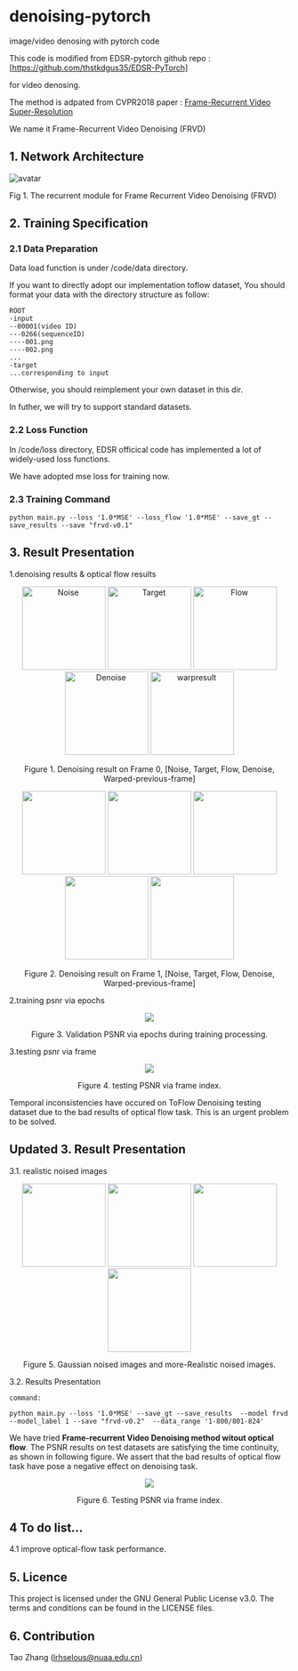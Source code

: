 # denoising-pytorch
image/video denosing with pytorch code


This code is modified from EDSR-pytorch github repo
        :[https://github.com/thstkdgus35/EDSR-PyTorch]

for video denosing.

The method is adpated from CVPR2018 paper
    : [Frame-Recurrent Video Super-Resolution](https://arxiv.org/abs/1801.04590)


We name it  Frame-Recurrent Video Denoising (FRVD)

## 1. Network Architecture
![avatar](structure.png)

Fig 1. The recurrent module for Frame Recurrent Video Denoising (FRVD)

## 2. Training Specification
### 2.1 Data Preparation
Data load function is under /code/data directory.

If you want to directly adopt our implementation toflow dataset, You should format your data with the directory structure as follow:

```
ROOT
-input
--00001(video ID)
---0266(sequenceID)
----001.png
----002.png
...
-target
...corresponding to input
```
Otherwise, you should reimplement your own dataset in this dir.

In futher, we will try to support standard datasets.
### 2.2 Loss Function

In /code/loss directory, EDSR officical code has implemented a lot of widely-used loss functions.

We have adopted mse loss for training now.

### 2.3 Training Command
```
python main.py --loss '1.0*MSE' --loss_flow '1.0*MSE' --save_gt --save_results --save "frvd-v0.1"
```

## 3. Result Presentation
1.denoising results & optical flow results

<p align="center">
    <img src="show/frvd_test/00001_0266_frame0_Noise.png" Title = "Noise" width="150">
    <img src="show/frvd_test/00001_0266_frame0_Target.png" title = "Target" width="150">
    <img src="show/frvd_test/00001_0266_frame0_flow.png" title = "Flow" width="150">
    <img src="show/frvd_test/00001_0266_frame0_Est.png" title = "Denoise" width="150">
    <img src="show/frvd_test/00001_0266_frame0_warpresult.png" title = "warpresult" width="150">
</p>
<p align="center">Figure 1. Denoising result on Frame 0, [Noise, Target, Flow, Denoise, Warped-previous-frame]</p>

<p align="center">
    <img src="show/frvd_test/00001_0266_frame1_Noise.png" width="150">
    <img src="show/frvd_test/00001_0266_frame1_Target.png" width="150">
    <img src="show/frvd_test/00001_0266_frame1_flow.png" width="150">
    <img src="show/frvd_test/00001_0266_frame1_Est.png" width="150">
    <img src="show/frvd_test/00001_0266_frame1_warpresult.png" width="150">
</p>
<p align="center">Figure 2. Denoising result on Frame 1, [Noise, Target, Flow, Denoise, Warped-previous-frame]</p>

2.training psnr via epochs

<p align="center">
<img src="show/frvd_test/training_psnr.png"></p>
<p align="center">
Figure 3. Validation PSNR via epochs during training processing.</p>

3.testing psnr via frame

<p align="center">
<img src="show/frvd_test/psnr_frame.png">
</p>
<p align="center">
Figure 4. testing PSNR via frame index.</p>

Temporal inconsistencies have occured on ToFlow Denoising testing dataset due to the bad results of optical flow task. This is an urgent problem to be solved.


## Updated 3.  Result Presentation
3.1. realistic noised images
<p align="center">
    <img src="show/frvd_v0.2_test/im1.png" width="150">
    <img src="show/frvd_v0.2_test/00010_0724_frame0_Noise.png" width="150">
    <img src="show/frvd_v0.2_test/im2.png" width="150">
    <img src="show/frvd_v0.2_test/00010_0739_frame0_Noise.png" width="150">
</p>
<p align="center">
Figure 5.  Gaussian noised images and more-Realistic noised images.</p>

3.2. Results Presentation

```
command:

python main.py --loss '1.0*MSE' --save_gt --save_results  --model frvd --model_label 1 --save "frvd-v0.2"  --data_range '1-800/801-824'
```

We have tried  **Frame-recurrent Video Denoising method witout optical flow**. The PSNR results on test datasets
are satisfying the time continuity, as shown in following figure. We assert that the bad results of optical flow task
have pose a negative effect on denoising task.
<p align="center">
<img src="show/frvd_v0.2_test/idx_frame_psnr.png">
</p>
<p align="center">
Figure 6. Testing PSNR via frame index.</p>


## 4 To do list...
4.1 improve optical-flow task performance.

## 5. Licence
This project is licensed under the GNU General Public License v3.0. The terms and conditions can be found in the LICENSE files.

## 6. Contribution
Tao Zhang (lrhselous@nuaa.edu.cn)
